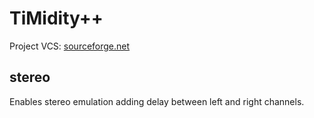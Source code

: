 # TiMidity++

Project VCS: [sourceforge.net](https://sourceforge.net/projects/timidity/)

## stereo

Enables stereo emulation adding delay between left and right channels.
